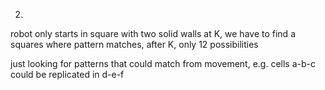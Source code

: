 <!-- SPDX-License-Identifier: zlib-acknowledgement -->
2.
robot only starts in square with two solid walls
at K, we have to find a squares where pattern matches, 
after K, only 12 possibilities

just looking for patterns that could match from movement, e.g.
cells a-b-c could be replicated in d-e-f
